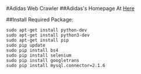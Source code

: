 #Adidas Web Crawler
##Adidas's Homepage At [Here](https://shop.adidas.jp/)

##Install Required Package:
```
sudo apt-get install python-dev
sudo apt-get install python3-dev
sudo apt-get install pip
sudo pip update
sudo pip install bs4
sudo pip install selenium
sudo pip install googletrans
sudo pip install mysql.connector=2.1.6
```

